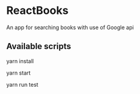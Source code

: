 # ReactBooks

An app for searching books with use of Google api

## Available scripts

yarn install

yarn start

yarn run test
